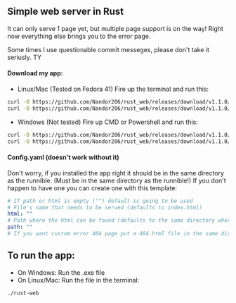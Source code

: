 ## Simple web server in Rust
It can only serve 1 page yet, but multiple page support is on the way!
Right now everything else brings you to the error page.

Some times I use questionable commit messeges, please don't take it seriusly. TY

#### Download my app:
- Linux/Mac (Tested on Fedora 41)
Fire up the terminal and run this:
```sh
curl -O https://github.com/Nandor206/rust_web/releases/download/v1.1.0/rust_web
curl -O https://github.com/Nandor206/rust_web/releases/download/v1.1.0/config.yaml
```
- Windows (Not tested)
Fire up CMD or Powershell and run this:
```sh
curl -O https://github.com/Nandor206/rust_web/releases/download/v1.1.0/rust_web.exe
curl -O https://github.com/Nandor206/rust_web/releases/download/v1.1.0/config.yaml
```

#### Config.yaml (doesn't work without it)
Don't worry, if you installed the app right it should be in the same directory as the runnible. (Must be in the same directory as the runnible!)
If you don't happen to have one you can create one with this template:
```yaml
# If path or html is empty ("") default is going to be used
# File's name that needs to be served (defaults to index.html)
html: ""
# Path where the html can be found (defaults to the same directory where the launcher is found)
path: ""
# If you want custom error 404 page put a 404.html file in the same directory as the other directory
```

## To run the app:
- On Windows:
Run the .exe file
- On Linux/Mac:
Run the file in the terminal:
```sh
./rust-web
```